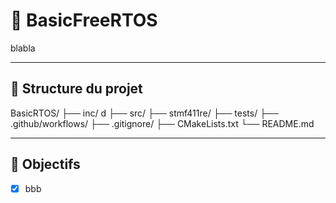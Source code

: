 # 🧠 BasicFreeRTOS

blabla

---

## 📁 Structure du projet

BasicRTOS/
├── inc/ d
├── src/
├── stmf411re/
├── tests/
├── .github/workflows/
├── .gitignore/
├── CMakeLists.txt
└── README.md

---

## 🚀 Objectifs

- [x] bbb